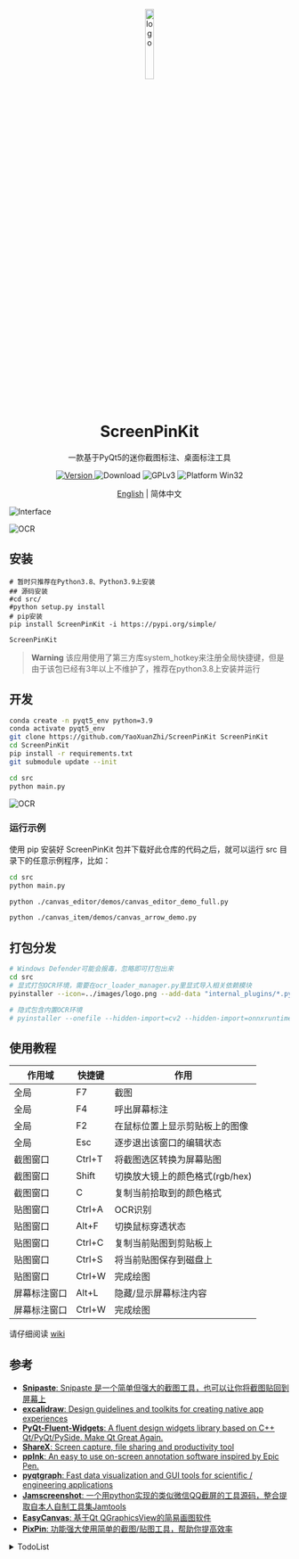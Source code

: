 <p align="center">
  <img width="18%" align="center" src="https://raw.githubusercontent.com/YaoXuanZhi/ScreenPinKit/main/images/logo.svg" alt="logo">
</p>
  <h1 align="center">
  ScreenPinKit
</h1>
<p align="center">
  一款基于PyQt5的迷你截图标注、桌面标注工具
</p>

<p align="center">
  <a href="https://pypi.org/project/ScreenPinKit" target="_blank">
    <img src="https://img.shields.io/pypi/v/ScreenPinKit?color=%2334D058&label=Version" alt="Version">
  </a>

  <a style="text-decoration:none">
    <img src="https://static.pepy.tech/personalized-badge/pyqt-fluent-widgets?period=total&units=international_system&left_color=grey&right_color=brightgreen&left_text=Downloads" alt="Download"/>
  </a>

  <a style="text-decoration:none">
    <img src="https://img.shields.io/badge/License-GPLv3-blue?color=#4ec820" alt="GPLv3"/>
  </a>

  <a style="text-decoration:none">
    <img src="https://img.shields.io/badge/Platform-Win32%20-blue?color=#4ec820" alt="Platform Win32"/>
  </a>
</p>

<p align="center">
<a href="../README.md">English</a> | 简体中文
</p>

![Interface](https://raw.githubusercontent.com/YaoXuanZhi/ScreenPinKit/main/images/Interface.png)

![OCR](https://raw.githubusercontent.com/YaoXuanZhi/ScreenPinKit/main/images/ocr.png)

## 安装
```shell
# 暂时只推荐在Python3.8、Python3.9上安装
## 源码安装
#cd src/
#python setup.py install
# pip安装
pip install ScreenPinKit -i https://pypi.org/simple/

ScreenPinKit
```

> **Warning**
> 该应用使用了第三方库system_hotkey来注册全局快捷键，但是由于该包已经有3年以上不维护了，推荐在python3.8上安装并运行

## 开发
```sh
conda create -n pyqt5_env python=3.9
conda activate pyqt5_env
git clone https://github.com/YaoXuanZhi/ScreenPinKit ScreenPinKit
cd ScreenPinKit
pip install -r requirements.txt
git submodule update --init

cd src
python main.py
```

![OCR](https://raw.githubusercontent.com/YaoXuanZhi/ScreenPinKit/main/images/source_code_installation_animation.svg)

### 运行示例
使用 pip 安装好 ScreenPinKit 包并下载好此仓库的代码之后，就可以运行 src 目录下的任意示例程序，比如：

```sh
cd src
python main.py

python ./canvas_editor/demos/canvas_editor_demo_full.py

python ./canvas_item/demos/canvas_arrow_demo.py

```

## 打包分发
```sh
# Windows Defender可能会报毒，忽略即可打包出来
cd src
# 显式打包OCR环境，需要在ocr_loader_manager.py里显式导入相关依赖模块
pyinstaller --icon=../images/logo.png --add-data "internal_plugins/*.py;internal_plugins" --add-data "internal_ocr_loaders/*.py;internal_ocr_loaders" --add-data "internal_ocr_loaders/PaddleOCRModel;internal_ocr_loaders/PaddleOCRModel" --windowed main.py -n ScreenPinKit

# 隐式包含内置OCR环境
# pyinstaller --onefile --hidden-import=cv2 --hidden-import=onnxruntime --hidden-import=pyclipper --hidden-import=shapely --icon=../images/logo.png --add-data "internal_plugins/*.py;internal_plugins" --add-data "internal_ocr_loaders/*.py;internal_ocr_loaders" --add-data "internal_ocr_loaders/PaddleOCRModel;internal_ocr_loaders/PaddleOCRModel" --windowed main.py -n ScreenPinKit
```

## 使用教程
| 作用域 | 快捷键 | 作用 |
|-------|-------|-------|
| 全局 | F7 | 截图 |
| 全局 | F4 | 呼出屏幕标注 |
| 全局 | F2 | 在鼠标位置上显示剪贴板上的图像 |
| 全局 | Esc | 逐步退出该窗口的编辑状态 |
| 截图窗口 | Ctrl+T | 将截图选区转换为屏幕贴图 |
| 截图窗口 | Shift | 切换放大镜上的颜色格式(rgb/hex) |
| 截图窗口 | C | 复制当前拾取到的颜色格式 |
| 贴图窗口 | Ctrl+A | OCR识别 |
| 贴图窗口 | Alt+F | 切换鼠标穿透状态 |
| 贴图窗口 | Ctrl+C | 复制当前贴图到剪贴板上 |
| 贴图窗口 | Ctrl+S | 将当前贴图保存到磁盘上 |
| 贴图窗口 | Ctrl+W | 完成绘图 |
| 屏幕标注窗口 | Alt+L | 隐藏/显示屏幕标注内容 |
| 屏幕标注窗口 | Ctrl+W | 完成绘图 |

请仔细阅读 [wiki](https://github.com/YaoXuanZhi/ScreenPinKit/wiki)

## 参考
* [**Snipaste**: Snipaste 是一个简单但强大的截图工具，也可以让你将截图贴回到屏幕上](https://zh.snipaste.com/)
* [**excalidraw**: Design guidelines and toolkits for creating native app experiences](https://excalidraw.com/)
* [**PyQt-Fluent-Widgets**: A fluent design widgets library based on C++ Qt/PyQt/PySide. Make Qt Great Again.](https://github.com/zhiyiYo/PyQt-Fluent-Widgets)
* [**ShareX**: Screen capture, file sharing and productivity tool](https://github.com/ShareX/ShareX)
* [**ppInk**: An easy to use on-screen annotation software inspired by Epic Pen.](https://github.com/onyet/ppInk/)
* [**pyqtgraph**: Fast data visualization and GUI tools for scientific / engineering applications](https://github.com/pyqtgraph/pyqtgraph)
* [**Jamscreenshot**: 一个用python实现的类似微信QQ截屏的工具源码，整合提取自本人自制工具集Jamtools](https://github.com/fandesfyf/Jamscreenshot)
* [**EasyCanvas**: 基于Qt QGraphicsView的简易画图软件](https://github.com/douzhongqiang/EasyCanvas)
* [**PixPin**: 功能强大使用简单的截图/贴图工具，帮助你提高效率](https://pixpinapp.com/)

<details>
<summary>TodoList</summary>

## 修复system_hotkey的异常表现
经测试，在python3.10下会抛异常，并且在python3.8上其异常也不能被正常捕获，考虑到它已经有将近3年不维护了，需要做对它做全方位的兼容性处理

## ☐ 无感设置快捷键
## ☐ 无感切换语言
## ❑ 插件市场
  - ✔ 添加插件系统
  - ☐ 添加插件市场UI

## ✔ 更快的离线OCR识别支持
## ❑ 完善OCR识别层的UI显示
目前已采用QWebEngineView来实现了OCR文本层，但该方案资源占用较大，另外文本层选择的效果也不够理想，还需要继续迭代

### 优化方向
  - ☐ 目前采用了QWebEngineView来实现了OCR文本层，可以参考PDF4QT(PDFSelectTextTool类)来实现一个更轻量级的版本 
    >基本上要将PDFTextLayout及其配套的类都重写一遍，工作量并不小
    >PDFCharacterPointer.py PDFTextBlock.py PDFTextLayout.py PDFTextLine.py PDFTextSelection.py PDFTextSelectionColoredltem.py TextCharacter.py
    - https://github.com/openwebos/qt/blob/master/src/svg/qgraphicssvgitem.cpp
  - ✔ 根据文本识别段落来构筑各个文本标签，目前段落选择效果不佳
    - https://github.com/hiroi-sora/GapTree_Sort_Algorithm

## ☐ 支持图片翻译功能
类似日漫汉化之类的效果，将图片上的文本涂抹掉，然后填充回翻译后的文本，考虑下以插件形式提供该功能

#### 参考资料
 - https://ocr.wdku.net/index_pictranslation
 - https://www.basiccat.org/zh/imagetrans/
 - https://www.basiccat.org/zh/tagged/#imagetrans
 - https://www.appinn.com/cotrans-manga-image-translator-regular-edition/#google_vignette
 - https://github.com/KUR-creative/SickZil-Machine
 - https://www.bilibili.com/read/cv7181027/
 - https://github.com/zyddnys/manga-image-translator
 - https://github.com/jtl1207/comic-translation

## ☐ 增加配色预设
让箭头、矩形等工具增加配色预设功能，考虑按下Alt键，直接弹出一个浮动轮盘菜单，用来让用户快捷选择预设或者自定义颜色

## ☐ 兼容Linux Desktop系统，比如Ubuntu
由于采用了Qt，它是一个跨平台的GUI，因此理论上是可以兼容Linux Desktop的，但需要做以下适配，比如热键注册之类需要调整

```sh
# Ubuntu默认没有安装openssh-server，这会导致Vscode Remote-SSH无法使用，需要手动安装
sudo apt-get install openssh-server

# 安装Qt依赖库
sudo apt install qtwayland5
sudo apt install libxcb-*
conda install -c conda-forge gcc 
```

</details>